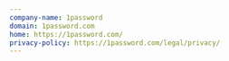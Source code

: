 ```yaml
---
company-name: 1password
domain: 1password.com
home: https://1password.com/
privacy-policy: https://1password.com/legal/privacy/
---
```




